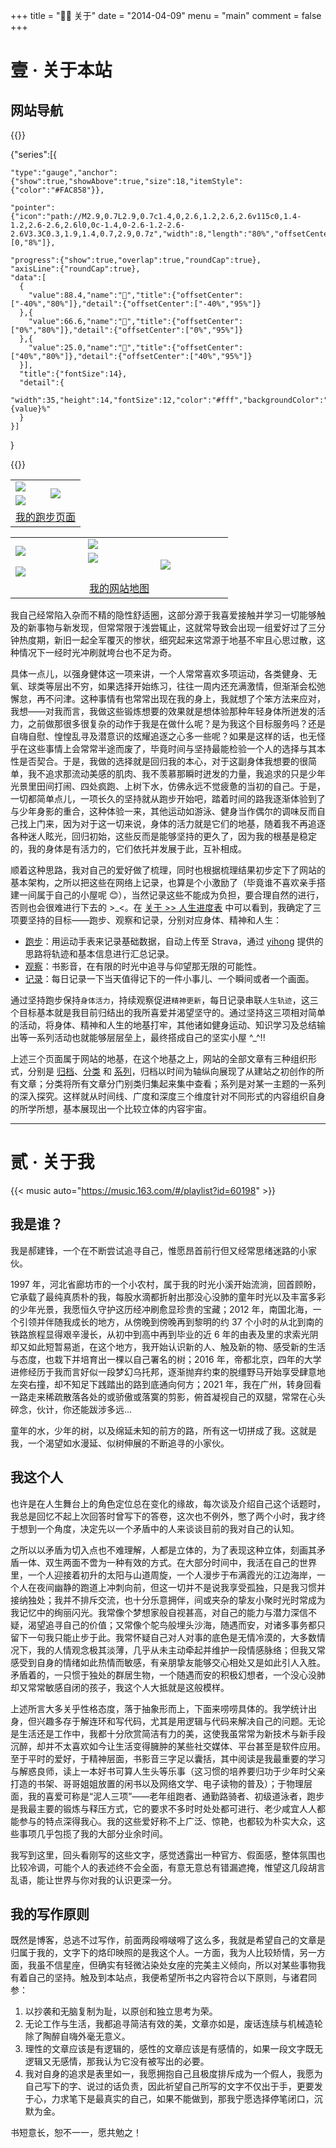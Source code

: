 +++
title = "👨‍🔧 关于"
date = "2014-04-09"
menu = "main"
comment = false
+++

# 壹 · 关于本站

## 网站导航

{{<echarts charts_id="210703-02" width="100%" height="26rem">}}

{"series":[{

    "type":"gauge","anchor":{"show":true,"showAbove":true,"size":18,"itemStyle":{"color":"#FAC858"}},

    "pointer":{"icon":"path://M2.9,0.7L2.9,0.7c1.4,0,2.6,1.2,2.6,2.6v115c0,1.4-1.2,2.6-2.6,2.6l0,0c-1.4,0-2.6-1.2-2.6-2.6V3.3C0.3,1.9,1.4,0.7,2.9,0.7z","width":8,"length":"80%","offsetCenter":[0,"8%"]},

    "progress":{"show":true,"overlap":true,"roundCap":true},
    "axisLine":{"roundCap":true},
    "data":[
      {
        "value":88.4,"name":"🏃","title":{"offsetCenter":["-40%","80%"]},"detail":{"offsetCenter":["-40%","95%"]}
      },{
        "value":66.6,"name":"👀","title":{"offsetCenter":["0%","80%"]},"detail":{"offsetCenter":["0%","95%"]}
      },{
        "value":25.0,"name":"📝","title":{"offsetCenter":["40%","80%"]},"detail":{"offsetCenter":["40%","95%"]}
      }],
      "title":{"fontSize":14},
      "detail":{
        "width":35,"height":14,"fontSize":12,"color":"#fff","backgroundColor":"auto","borderRadius":3,"formatter":"{value}%"
      }
    }]

}

{{</echarts>}}

<table cellspacing="0" cellpadding="4"><tbody>
  <tr>
    <td><img src="https://raw.githubusercontent.com/DivinerHJF/running_page/master/assets/github_2022.svg" border=0></td>
    <td rowspan="2"><img src="https://raw.githubusercontent.com/DivinerHJF/running_page/master/assets/grid.svg  " border=0></td>
  </tr>
  <tr>
    <td><img src="https://raw.githubusercontent.com/DivinerHJF/running_page/master/assets/year_2022.svg" border=0></td>
  </tr>
  <tr>
    <td align="center" colspan="2"><a href="https://aether-running-page.vercel.app/" target="_blank">我的跑步页面</a></td>
  </tr>
</tbody></table>

<script type="text/javascript" src="https://www.douban.com/service/badge/Aether_Q/?selection=latest&amp;picsize=small&amp;show=collection&amp;n=10&amp;hidelogo=on&amp;cat=drama%7Cmovie%7Cbook%7Cmusic&amp;columns=5"></script>

<table width="300" cellspacing="0" cellpadding="4"><tbody>
  <tr>
    <td width="100" rowspan="2"><a href="/series/" target="_blank"><img src="https://lh3.googleusercontent.com/mgKykiTyf4FVSspEb-8hs1HZ8XINLK3z_5gj8UZa_HJqdmqHvOz6gwBgB9ZewTwTlQcb8gfiTgUY7pJG_UyfnhOZCU5CmcF8QtyUur4SzHhUPXod4F7u5is5xp-cABCGwbaIrARatDVSx9-kbmNo6rOy_3r-qFQ7LPaDfxeWBwtQkNs2RjJEk9o0TGm-EYrJPqp1TYk3PaNtukD2QrXy3Ejk72GJbbq0kMXPjgSjvAHmRUz10m0QsiQX8AdtPipV5MaOvylSianfQ3SfI1IUlNcfOZR6ydLPoudcHV2rHKqpG4ZVIyps9YEeshI3hcQa_RRhvrhhYOj4NkVpcltgHO1tr0tg7LtTkV35F2CFIVw_3y4oASak2o83V3zv34wQOoE5mupMUlBf9Od9CvdLhlIvnszaO66YhIL1SaovywpZAHdJmdq9SmpPpRKZ-pDBphlz7ACvHj2ykwZ6ZRuelSdumsubXlR7IiAr60Iml7t0xZ87SPw6AymRjR7QNmR2X0eCVPbKGkcjiVS3j0w23xP5F7rSOBrpvMp23WmepsARV_QxN4zxx4Bx61MA57klT68NQ12vuxtMsPyi--tdQVP1sat_-6xSRM1Qoba6J8KhU2WcYXFxLW2klSzn38zVniq5fBohy6KoUK8Ki-ontUCBzmw6qilGUE1MmNfkSUXBbAVipupTtLWPceBmmMyszilbst2Oars0IenMK7Fk2xc=w524-h1048-no?authuser=0" border=0></a></td>
    <td width="100" colspan="2"><a href="/posts/" target="_blank"><img src="https://lh3.googleusercontent.com/X6us0Lve9SRBb5wKdt_BKqSLLxzlGukExPaeKentZYkCyc2W5Soa619BWWwEF-jY0QsJZTAGDzixPbaAj-EOmRXL4c_8NJKXLkFJ57JtM154uj6CFF0RGTIhAlmYXGwxfZuiKrdkPgDaVPYwiSHpCd4SUQTFHA_QWC-Fyl2JtG6YIjCR_P5n5XZJLpu8ZH_kCJCiLj7G8lNtZebjsejKCqmbcqtimByyKAVt2riZ8yz8JCPtLuELtdV-c_W3Kt2SNmKwMT9IoomiXtCbnuh5B9GnzuJLtfJTVG4D0OkFTsmk8899A8ruhq--6pIkjEvQZ_u5z1VCI46ZYXq7SEpYTC17APxDUgbwpaU_U9qCbypJLjkgQdZN88VqFBiSoqpI3w_Y4el3YUYW6FJ8uw8-j25sqFw3Ifk3-uo5zUaTeL9NUMhHb1a4MeBtKtL4QtblMGvxFwUFBefwGfwdWqDiJurcEbAygvKYBsOEeuPllWrky48FXO13ATDOl1cRcvT5DGAfl-46u41i-dv91GOYZ0BKQti84zplEjZKs8DQDaQ_FkT32lUWdUDGOywJQJjmFcpqv1GmESJMgTwH8hsMl_JHN0TK_X1LLF3ejj0df8dDX75MxBaXaskZEBa6wkbAxTvfsmlyn6X3sa0rbD6pKKOGRwu7-WtJ8S-v32unDA9x3LWLxhOr6vrhtRZxr9GnPlsQiEDF0vbwkVie-yz-48E=w1366-h683-no?authuser=0" border=0></a></td>
  </tr>
  <tr>
    <td width="100"><a href="/about/" target="_blank"><img src="https://lh3.googleusercontent.com/QPFxDw5bLF473IRL3JXtHT5YsZWU5ESoxkgUIEwXf5ZgZnWsn1mXFUpk-l97pBTlnATvCOU4VOteBHTAb7iP-YVHZ3FNC9kdHC16hrcsv95e46JJJHhfjBhV2WyM61wkKFPZbUOLmP23t78cFnTVo77LGCtRRy2iyPDuvfYm3ee_wxJ5EC-Oog5vGNRr_8lqePiF6rcdC8ZQjUmgLMn6CZihi4YfiL5g4y9JvYJw4e89QFc8E5fRRd-3I-t881ILX9pnF4kUei1GvVMuUBiCcSD9Gp_gBsimGkY6cWbgO0GpFaM0PbkFOj7tK138YwPLLgTlsJeLKaU92QrvE6wqXoicPmAmwsakMmlHlSYi0QMtamFuXOQO5bxGzopmAQCtPzDbYZrNzQsUW-t-g70ujsTGUh37N0rFMDdLH_SCENvaf2dhPOxBzlYaUT5FokwUN2isSnkxSPgvBQOrU_6zPIMewbQgqZfTNT6Z3mZSn_QMx8kAEuux-VIMAGzcce7a_W5-bpC6pYmfU8dqZL_HUNGEGHJgKDxpnvljJw0JsBq_CTcPUFngQYRY5kIMKXj8IbWgp2Kchyv_tA2gTtKFGpmiVJIJztmJHL0SjqIqkIdEBLpw6v5yesGK20c7ned-HVQ1mLRI0KXvG0MRtdptH1kdMQRDQZv4vbih7cGc_iM24rPg6koztS8pWFJQB2vk18LW78jofz_MQ-viI0fdW9U=s683-no?authuser=0" border=0></a></td>
    <td width="100" rowspan="2"><a href="/categories/" target="_blank"><img src="https://lh3.googleusercontent.com/JVkUjolmCOwTUtEM08I7jm5Tnkfa1c2rNRB5Ka2MfKkeafq31goNcm_TO6TFbYtLtoKJotuWobTZ3Oeq1iBuzQHNeegfbXbjKKwAIYG2lM8NMbBr0PUYCvs2MOg_Khzf6IhRdWEcJLtYm7n0NQXqtcbunC1Q0FpienVu986RW4nJ0vKNqiid0cPCqW4rzTuTlN8ZEK4KDAWvvAmOpci2Kd8ygfG-1eG4UadDMQA1In6f7upHdj4p3D-oMz9ATOeHkzh7OC2YRK3YGyLhoAOSudXFgHPPtFq4gT0I4WhlSVwZYzz9XUdtSma8dOMjuGlQVczk-kU96I8xCN9JlHefNYGZeQejJp6T-AKYh73J13WM42gtIKCJuwg4UGfJgiPz7nFBgw7C85Q6OxnAVD38I5_57mXLs3mAE6qkRxZWutscuY0mSkCNMiNP6yCHpr0U2NWzfscyzNrhPUsBJ9TfA9sFLR58WRiRUG93PR5UxUrel8D8PwOaGf-tXRQNlu8qvBPqZtiilnP2RrLNkTws1E6qz7kuEiEcdFDc24M0E1xNS9XBecCcjnK2WEjz8Ro_OQk99qiHOVkge801k431RFES6Om__CKv6uuVn47TdF0mLF16vkExTvgHsZ_fjbDB9PcixnXVr5EkYD5T0SdBgKda5aZ5K3orgzISlxi2qq5SMZkN4SNaf8XLGGrtIh9m6rvi76g2ZOfYgGtp9S1pcno=w524-h1048-no?authuser=0" border=0></a></td>
  </tr>
  <tr>
    <td width="100" colspan="2"><a href="/series/朝花夕拾/" target="_blank"><img src="https://lh3.googleusercontent.com/5BHLC1O8pGjEps9lOe27nssiObGKo7C1Osu7Js7vkYUF4TNg1JjvngwX72rXxolXGITjQVdb8f60fF6Xfvww_ia7Rc8pnQMcU4PUJE4AMvPTxbzIv8bG0EfzGwM3iVk5uuVsWZXlR5MTq1w_HjIL6W4AjCktpekskQDMGxPHW3LyEhfjl3R6n39Q-ve0GpnKuhvsPObKv2rrtqRLOXUEkKpTm8nMchicrrgi8pTH4CQqhSNB-clqboD7imlRxMAxHjzFcrE1OO0DYalyStfdFZ75sb07HI2-TJpVMyg5frzFUXabDEtsIsmZiADTfvng6iLtVKju0HAbEphHJGQd_VFj5cJCSMpUuu9KWB3sJVEugeKOxGojeZnSOsXHIO1aXn5YcdXPJC7zKR2fuVl_9cW51TzwDBjKBsogCpeF6BpQfcGH6ZAA06lJ5XvKiVZWoUxzzWqLf8KhKrpE1WtFqnAjRbUXOaVLcr02CTvnWIJ7PuVfilS45Vql818pxOLSOPJKsA5e7jOidn1MjQHETzVIM3aGPlSa2AGa1IgZepoV_38HBG0EexkFdXZbmWOtFmklwOQT1zmQDr_268VL7h-n-J8yOpZrSLPOap1i0P89s_RhrQncC9u-qr2IPtNDhUIk2QCTzAQrO_bRPrnFwaXXt9jjjbJjTbpo0rqC6Ju-mnRSN7BGtBF11Mhl1eBSyca35H-Mhh0JKPLXWGmEGPE=w1366-h683-no?authuser=0" border=0></a></td>
  </tr>
  <tr>
    <td align="center" colspan="3"><a href="https://aether-running-page.vercel.app/" target="_blank">我的网站地图</a></td>
  </tr>
</tbody></table>

我自己经常陷入杂而不精的隐性舒适圈，这部分源于我喜爱接触并学习一切能够触及的新事物与新发现，但常常限于浅尝辄止，这就常导致会出现一组爱好过了三分钟热度期，新旧一起全军覆灭的惨状，细究起来这常源于地基不牢且心思过散，这种情况下一经时光冲刷就垮台也不足为奇。

具体一点儿，以强身健体这一项来讲，一个人常常喜欢多项运动，各类健身、无氧、球类等层出不穷，如果选择开始练习，往往一周内还充满激情，但渐渐会松弛懈怠，再不问津。这种事情有也常常出现在我的身上，我就想了个笨方法来应对，我想——对我而言，我做这些锻炼想要的效果就是想体验那种年轻身体所迸发的活力，之前做那很多很复杂的动作于我是在做什么呢？是为我这个目标服务吗？还是自嗨自慰、惶惶乱寻及潜意识的炫耀追逐之心多一些呢？如果是这样的话，也无怪乎在这些事情上会常常半途而废了，毕竟时间与坚持最能检验一个人的选择与其本性是否契合。于是，我做的选择就是回归我的本心，对于这副身体我想要的很简单，我不追求那流动美感的肌肉、我不羡慕那瞬时迸发的力量，我追求的只是少年光景里田间打闹、四处疯跑、上树下水，仿佛永远不觉疲惫的当初的自己。于是，一切都简单点儿，一项长久的坚持就从跑步开始吧，踏着时间的路我逐渐体验到了与少年身影的重合，这种体验一来，其他运动如游泳、健身当作偶尔的调味反而自己找上门来，因为对于这一切来说，身体的活力就是它们的地基，随着我不再追逐各种迷人眩光，回归初始，这些反而是能够坚持的更久了，因为我的根基是稳定的，我的身体是有活力的，它们依托并发展于此，互补相成。

顺着这种思路，我对自己的爱好做了梳理，同时也根据梳理结果初步定下了网站的基本架构，之所以把这些在网络上记录，也算是个小激励了（毕竟谁不喜欢亲手搭建一间属于自己的小屋呢 😊），当然记录这些不能成为负担，要合理自然的进行，否则也会很难进行下去的 >\_<。在 [关于 >> 人生进度表](./#%E7%BD%91%E7%AB%99%E5%AF%BC%E8%88%AA) 中可以看到，我确定了三项要坚持的目标——跑步、观察和记录，分别对应身体、精神和人生：

- [跑步](https://aether-running-page.vercel.app/)：用运动手表来记录基础数据，自动上传至 Strava，通过 [yihong](https://github.com/yihong0618/running_page) 提供的思路将轨迹和基本信息进行汇总记录。
- [观察](https://www.douban.com/people/Aether_Q/)：书影音，在有限的时光中追寻与仰望那无限的可能性。
- [记录](../series/%E6%9C%9D%E8%8A%B1%E5%A4%95%E6%8B%BE/)：每日记录一下当天值得记下的一件小事儿、一个瞬间或者一个画面。

通过坚持跑步保持`身体活力`，持续观察促进`精神更新`，每日记录串联`人生轨迹`，这三个目标基本就是我目前归结出的我所喜爱并渴望坚守的。通过坚持这三项相对简单的活动，将身体、精神和人生的地基打牢，其他诸如健身运动、知识学习及总结输出等一系列活动也就能够层层垒上，最终搭成自己的坚实小屋 ^\_^!!

上述三个页面属于网站的地基，在这个地基之上，网站的全部文章有三种组织形式，分别是 [归档](../posts/)、[分类](../categories/) 和 [系列](../series/)，归档以时间为轴纵向展现了从建站之初创作的所有文章；分类将所有文章分门别类归集起来集中查看；系列是对某一主题的一系列的深入探究。这样就从时间线、广度和深度三个维度针对不同形式的内容组织自身的所学所想，基本展现出一个比较立体的内容宇宙。

---

# 贰 · 关于我

{{< music auto="https://music.163.com/#/playlist?id=60198" >}}

## 我是谁？

我是郝建锋，一个在不断尝试追寻自己，惟愿昂首前行但又经常思绪迷路的小家伙。

1997 年，河北省廊坊市的一个小农村，属于我的时光小溪开始流淌，回首顾盼，它承载了最纯真质朴的我，每股水滴都折射出那没心没肺的童年时光以及丰富多彩的少年光景，我愿恒久守护这历经冲刷愈显珍贵的宝藏；2012 年，南国北海，一个引领并伴随我成长的地方，从傍晚到傍晚再到黎明的约 37 个小时的从北到南的铁路旅程显得艰辛漫长，从初中到高中再到毕业的近 6 年的由表及里的求索光阴却又如此短暂易逝，在这个地方，我开始认识新的人、触及新的物、感受新的生活与态度，也栽下并培育出一棵以自己署名的树；2016 年，帝都北京，四年的大学进修经历于我而言好似一段梦幻乌托邦，逐渐抛弃约束的脱缰野马开始享受肆意地左突右撞，却不知足下践踏出的路到底通向何方；2021 年，我在广州，转身回看一路走来稀疏散落各处的或骄傲或落寞的剪影，俯首凝视自己的双腿，常常在心头碎念，伙计，你还能跋涉多远...

童年的水，少年的树，以及绵延未知的前方的路，所有这一切拼成了我。这就是我，一个渴望如水漫延、似树伸展的不断追寻的小家伙。

## 我这个人

也许是在人生舞台上的角色定位总在变化的缘故，每次谈及介绍自己这个话题时，我总是回忆不起上次回答时曾写下的答卷，这次也不例外，憋了两个小时，我才终于想到一个角度，决定先以一个矛盾中的人来谈谈目前的我对自己的认知。

之所以以矛盾为切入点也不难理解，人都是立体的，为了表现这种立体，刻画其矛盾一体、双生两面不啻为一种有效的方式。在大部分时间中，我活在自己的世界里，一个人迎接着初升的太阳与山道周旋，一个人漫步于布满霞光的江边海岸，一个人在夜间幽静的跑道上冲刺向前，但这一切并不是说我享受孤独，只是我习惯并接纳独处；我并不排斥交流，也十分乐意拥伴，间或夹杂的挚友小聚时光时常成为我记忆中的绚丽闪光。我常像个梦想家般自视甚高，对自己的能力与潜力深信不疑，渴望追寻自己的价值；又常像个鸵鸟般埋头沙海，随遇而安，对诸多事务都只留下一句我只能止步于此。我常怀疑自己对人对事的底色是无情冷漠的，大多数情况下，我的人情观念极其淡薄，几乎从未主动牵起并维护一段情感脉络；但我又常感受到自身的情绪如此热情而敏感，有亲朋挚友能够交心相处又是如此引人入胜。矛盾着的，一只惯于独处的群居生物，一个随遇而安的积极幻想者，一个没心没肺却又常常敏感自闭的孩子，我这个人大抵就是这般模样。

上述所言大多关乎性格态度，落于抽象形而上，下面来唠唠具体的。我学统计出身，但兴趣多存于解连环和写代码，尤其是用逻辑与代码来解决自己的问题。无论是生活还是工作中，我都十分欣赏简洁有力的美，这使我虽常常为新技术与新手段沉醉，却并不太喜欢如今让生活变得臃肿的某些社交媒体、平台甚至是软件应用。至于平时的爱好，于精神层面，书影音三字足以囊括，其中阅读是我最重要的学习与解惑良师，读上一本好书可算人生头等乐事（这习惯的培养要归功于少年时父亲打造的书架、哥哥姐姐放置的闲书以及网络文学、电子读物的普及）；于物理层面，我的喜爱可称是“泥人三项”——老年组跑者、通勤路骑者、初级道泳者，跑步是我最主要的锻炼与释压方式，它的要求不多时时处处都可进行、老少咸宜人人都能参与的特点深得我心。我的这些爱好称不上广泛、惊艳，也都较为朴实大众，这些事项几乎包揽了我的大部分业余时间。

我写到这里，回头看刚写的这些文字，感觉透露出一种官方、假面感，整体氛围也比较冷调，可能个人的表述终不会全面，有意无意总有错漏遮掩，惟望这几段胡言乱语，能让世界与你对我的认识更深一分。

## 我的写作原则

既然是博客，总逃不过写作，前面两段嘚啵嘚了这么多，我就是希望自己的文章是归属于我的，文字下的烙印映照的是我这个人。一方面，我为人比较矫情，另一方面，我虽不信星座，但确实有轻微沾染处女座的完美主义倾向，所以对某些事物我有着自己的坚持。触及到本站点，我便希望所书之内容符合以下原则，与诸君同参：

1. 以抄袭和无脑复制为耻，以原创和独立思考为荣。
2. 无论工作与生活，我都追寻简洁有效的美，文章亦如是，废话连牍与机械造轮除了陶醉自嗨外毫无意义。
3. 理性的文章应该是有逻辑的，感性的文章应该是有感情的，如果一段文字既无逻辑又无感情，那我认为它没有被写出的必要。
4. 我对自身的追求是表里如一，我愿拥抱自己且极度排斥成为一个假人，我愿为自己写下的字、说过的话负责，因此祈望自己所写的文字不仅出于手，更要发于心，力求笔下是最真实的自己，如果不能做到，那我宁愿选择停笔闭口，沉默为金。

书短意长，恕不一一，愿共勉之！
